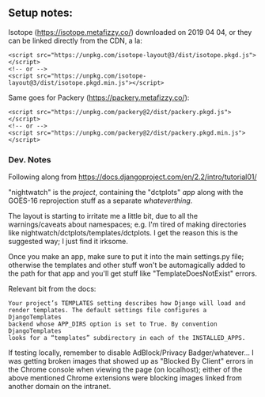 ## Setup notes:

Isotope (https://isotope.metafizzy.co/) downloaded on 2019 04 04,
or they can be linked directly from the CDN, a la:

```
<script src="https://unpkg.com/isotope-layout@3/dist/isotope.pkgd.js"></script>
<!-- or -->
<script src="https://unpkg.com/isotope-layout@3/dist/isotope.pkgd.min.js"></script>
```

Same goes for Packery (https://packery.metafizzy.co/):

```
<script src="https://unpkg.com/packery@2/dist/packery.pkgd.js"></script>
<!-- or -->
<script src="https://unpkg.com/packery@2/dist/packery.pkgd.min.js"></script>
```

### Dev. Notes

Following along from https://docs.djangoproject.com/en/2.2/intro/tutorial01/

"nightwatch" is the *project*, containing the "dctplots" *app* along with
the GOES-16 reprojection stuff as a separate *whateverthing*.

The layout is starting to irritate me a little bit, due to all the
warnings/caveats about namespaces; e.g. I'm tired of making directories
like nightwatch/dctplots/templates/dctplots.  I get the reason this is
the suggested way; I just find it irksome.

Once you make an app, make sure to put it into the main settings.py file;
otherwise the templates and other stuff won't be automagically added to the
path for that app and you'll get stuff like "TemplateDoesNotExist" errors.

Relevant bit from the docs:

```
Your project’s TEMPLATES setting describes how Django will load and
render templates. The default settings file configures a DjangoTemplates
backend whose APP_DIRS option is set to True. By convention DjangoTemplates
looks for a “templates” subdirectory in each of the INSTALLED_APPS.
```

If testing locally, remember to disable AdBlock/Privacy Badger/whatever...
I was getting broken images that showed up as "Blocked By Client" errors
in the Chrome console when viewing the page (on localhost); either of the
above mentioned Chrome extensions were blocking images linked from
another domain on the intranet.

